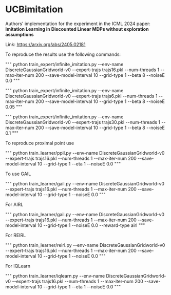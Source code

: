 # UCBimitation

Authors' implementation for the experiment in the ICML 2024 paper: **Imitation Learning in Discounted Linear MDPs without exploration assumptions**

Link: https://arxiv.org/abs/2405.02181

To reproduce the results use the following commands:

"""
python train_expert/infinite_imitation.py --env-name DiscreteGaussianGridworld-v0  --expert-trajs trajs16.pkl --num-threads 1 --max-iter-num 200 --save-model-interval 10 --grid-type 1 --beta 8 --noiseE 0.0
"""

"""
python train_expert/infinite_imitation.py --env-name DiscreteGaussianGridworld-v0  --expert-trajs trajs6.pkl --num-threads 1 --max-iter-num 200 --save-model-interval 10 --grid-type 1 --beta 8 --noiseE 0.05
"""


"""
python train_expert/infinite_imitation.py --env-name DiscreteGaussianGridworld-v0  --expert-trajs trajs30.pkl --num-threads 1 --max-iter-num 200 --save-model-interval 10 --grid-type 1 --beta 8 --noiseE 0.1
"""

To reproduce proximal point use

"""
python train_learner/ppil.py --env-name DiscreteGaussianGridworld-v0  --expert-trajs trajs16.pkl --num-threads 1 --max-iter-num 200 --save-model-interval 10 --grid-type 1 --eta 1 --noiseE 0.0
"""

To use GAIL

"""
python train_learner/gail.py --env-name DiscreteGaussianGridworld-v0  --expert-trajs trajs16.pkl --num-threads 1 --max-iter-num 200 --save-model-interval 10 --grid-type 1 --noiseE 0.0
"""

For AIRL

"""
python train_learner/gail.py --env-name DiscreteGaussianGridworld-v0  --expert-trajs trajs16.pkl --num-threads 1 --max-iter-num 200 --save-model-interval 10 --grid-type 1 --noiseE 0.0 --reward-type airl
"""

For REIRL

"""
python train_learner/reirl.py --env-name DiscreteGaussianGridworld-v0  --expert-trajs trajs16.pkl --num-threads 1 --max-iter-num 200 --save-model-interval 10 --grid-type 1 --noiseE 0.0
"""

For IQLearn

"""
 python train_learner/iqlearn.py --env-name DiscreteGaussianGridworld-v0  --expert-trajs trajs16.pkl --num-threads 1 --max-iter-num 200 --save-model-interval 10 --grid-type 1 --eta 1 --noiseE 0.0
"""

